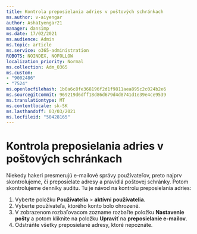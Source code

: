 ```yaml
---
title: Kontrola preposielania adries v poštových schránkach
ms.author: v-aiyengar
author: AshaIyengar21
manager: dansimp
ms.date: 17/02/2021
ms.audience: Admin
ms.topic: article
ms.service: o365-administration
ROBOTS: NOINDEX, NOFOLLOW
localization_priority: Normal
ms.collection: Adm_O365
ms.custom:
- "9002486"
- "7524"
ms.openlocfilehash: 1b0a6c8fe368196f2d1f9811aea895c2c024b2e6
ms.sourcegitcommit: 969219d6dff18d86d679d4d8741d1e39e4ce9539
ms.translationtype: MT
ms.contentlocale: sk-SK
ms.lasthandoff: 03/03/2021
ms.locfileid: "50428165"
---
```

# <a name="check-for-forwarding-addresses-on-mailboxes"></a>Kontrola preposielania adries v poštových schránkach

Niekedy hakeri presmerujú e-mailové správy používateľov, preto najprv skontrolujeme, či preposielate adresy a pravidlá poštovej schránky. Potom skontrolujeme denníky auditu. Tu je návod na kontrolu preposielania adries:

1. Vyberte položku **Používatelia**  >  **aktívni používatelia**.
1. Vyberte používateľa, ktorého konto bolo ohrozené.
1. V zobrazenom rozbaľovacom zozname rozbaľte položku **Nastavenie pošty** a potom kliknite na položku **Upraviť** na **preposielanie e-mailov**.
1. Odstráňte všetky preposielané adresy, ktoré nepoznáte.